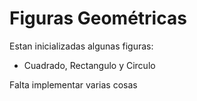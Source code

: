 # Figuras Geométricas
Estan inicializadas algunas figuras:
- Cuadrado, Rectangulo y Circulo

Falta implementar varias cosas
